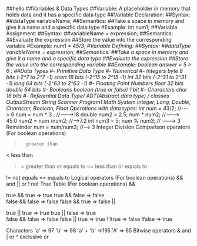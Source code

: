 ##hello
##Variables & Data Types
##Variable: A placeholder in memory that holds data and it has a specific data type
##Variable Declaration:
##Syntax:
##dataType variableName;
##Semantics:
##Take a space in memory and give it a name and a specific data type
#Example:
int num1;
##Variable Assignment:
##Syntax:
##variableName = expression;
##Semantics:
##Evaluate the expression
##Store the value into the corresponding variable
#Example:
num1 = 4*5/3;
#Variable Defining:
##Syntax:
##dataType variableName = expression;
##Semantics:
##Take a space in memory and give it a name and a specific data type
##Evaluate the expression
##Store the value into the corresponding variable
##Example:
boolean answer = 5 > 6 ;
##Data Types
#- Primitive Data Type
#- Numerical
#- Integers
byte 8 bits (-2^7 to 2^7 -1)
short 16 bits (-2^15 to 2^15 -1)
int 32 bits (-2^31 to 2^31 -1)
long 64 bits (-2^63 to 2^63 -1)
#- Floating Point Numbers
float 32 bits
double 64 bits
#- Booleans
boolean (true or false) 1 bit
#- Characters
char 16 bits
#- Referential Data Type/ ADT(Abstract data type) / classes
OutputStream
String
Scanner
Program1
Math
System
<Wrapper classes> Integer, Long, Double, Character, Boolean, Float
Operations with data types:
int num = 4*3/2; //---> 6 
num = num * 3 ;  //--->18
double num2 = 2.5;
num * num2; //---> 45.0
num2 = num /num2; //-->7.2
int num3 = 5;
num % num3; // ---> 3  Remainder
num = num/num3; //--> 3  Integer Division
Comparison operators (For boolean operations)
>    	greater than
< 		less than
>= 		greater than or equals to
<= 		less than or equals to 

!=    not equals
==    equals to
Logical operators (For boolean operations)
&& 		and
||		or 
! 		not
True Table (For boolean operations)
&&

  true && true => true
  true && false => false  
  false && false => false 
  false && true => false
||

  true || true => true
  true || false => true  
  false && false => false 
  false || true => true
! !true => false !false => true

Characters
'a' => 97
'b' => 98
'a' + 'b' =>195
'A' => 65 
Bitwise operators
&		and
| 		or
^ 		exclusive or 